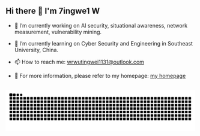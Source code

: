 ## Hi there 👋  I'm 7ingwe1 W

<!--
**Eaglesfikr/Eaglesfikr** is a ✨ _special_ ✨ repository because its `README.md` (this file) appears on your GitHub profile.

Here are some ideas to get you started:
-->
- 🔭 I’m currently working on AI security, situational awareness, network measurement, vulnerability mining.
- 🌱 I’m currently learning on Cyber Security and Engineering in Southeast University, China. 

- 📫 How to reach me: wrwutingwei1131@outlook.com

- :newspaper: ​For more information, please refer to my homepage: [my homepage](https://eaglesfikr.github.io/)
<!--- 👯 I’m looking to collaborate on ... 
- 🤔 I’m looking for help with ...
- 💬 Ask me about ... -->
<!---- 😄 Pronouns: ...
- ⚡ Fun fact: ...-->

<!----[![Anurag's GitHub stats](https://github-readme-stats.vercel.app/api?username=eaglesfikr)](https://github.com/anuraghazra/github-readme-stats)-->



## <!-- NEWS-->

<!--[GAN-based Model Inversion Attack-2025.03.28](https://eaglesfikr.github.io/posts/GAN_based-Model-Inversion-Attack/)-->

<!--[PLG-MI-using CGAN and top-n to MI-2025.04.01](https://eaglesfikr.github.io/posts/PLG_MI_using-CGAN-and-top-n-to-MI/)-->

## <!--Skills Set-->
<!--![PYTHON](https://img.shields.io/badge/Python-3776AB?style=for-the-badge&logo=python&logoColor=white) ![go](https://img.shields.io/badge/go-%2300ADD8.svg?style=for-the-badge&logo=go&logoColor=white) ![JAVA](https://img.shields.io/badge/Java-ED8B00?style=for-the-badge&logo=openjdk&logoColor=white) ![C](https://img.shields.io/badge/C-00599C?style=for-the-badge&logo=c&logoColor=white)  ![C++](https://img.shields.io/badge/C%2B%2B-00599C?style=for-the-badge&logo=c%2B%2B&logoColor=white)  ![PHP](https://img.shields.io/badge/PHP-777BB4?style=for-the-badge&logo=php&logoColor=white) ![JAVASCRIPT](https://img.shields.io/badge/JavaScript-323330?style=for-the-badge&logo=javascript&logoColor=F7DF1E) ![React](https://img.shields.io/badge/React-61DAFB?style=for-the-badge&logo=react&logoColor=black)-->

![](https://raw.githubusercontent.com/Eaglesfikr/Eaglesfikr/refs/heads/output/github-contribution-grid-snake.svg)
